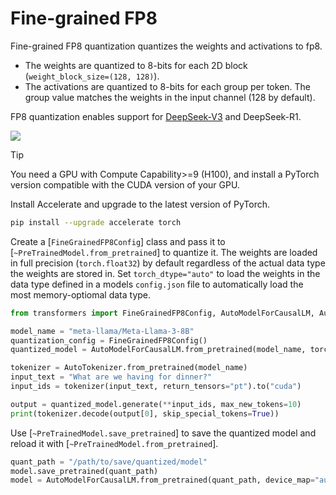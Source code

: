 <!--Copyright 2025 The HuggingFace Team. All rights reserved.

Licensed under the Apache License, Version 2.0 (the "License"); you may not use this file except in compliance with
the License. You may obtain a copy of the License at

http://www.apache.org/licenses/LICENSE-2.0

Unless required by applicable law or agreed to in writing, software distributed under the License is distributed on
an "AS IS" BASIS, WITHOUT WARRANTIES OR CONDITIONS OF ANY KIND, either express or implied. See the License for the
specific language governing permissions and limitations under the License.

⚠️ Note that this file is in Markdown but contain specific syntax for our doc-builder (similar to MDX) that may not be
rendered properly in your Markdown viewer.

-->

# Fine-grained FP8

Fine-grained FP8 quantization quantizes the weights and activations to fp8.

- The weights are quantized to 8-bits for each 2D block (`weight_block_size=(128, 128)`).
- The activations are quantized to 8-bits for each group per token. The group value matches the weights in the input channel (128 by default).

FP8 quantization enables support for [DeepSeek-V3](https://hf.co/papers/2412.19437) and DeepSeek-R1.

<div class="flex justify-center">
    <img src="https://huggingface.co/datasets/huggingface/documentation-images/resolve/b7b3b34bf826a6423ea82ffc57ecac80c46c3c76/transformers/quantization/quantization_deepseek.png">
</div>

> [!TIP]
> You need a GPU with Compute Capability>=9 (H100), and install a PyTorch version compatible with the CUDA version of your GPU.

Install Accelerate and upgrade to the latest version of PyTorch.

```bash
pip install --upgrade accelerate torch
```

Create a [`FineGrainedFP8Config`] class and pass it to [`~PreTrainedModel.from_pretrained`] to quantize it. The weights are loaded in full precision (`torch.float32`) by default regardless of the actual data type the weights are stored in. Set `torch_dtype="auto"` to load the weights in the data type defined in a models `config.json` file to automatically load the most memory-optiomal data type.

```py
from transformers import FineGrainedFP8Config, AutoModelForCausalLM, AutoTokenizer

model_name = "meta-llama/Meta-Llama-3-8B"
quantization_config = FineGrainedFP8Config()
quantized_model = AutoModelForCausalLM.from_pretrained(model_name, torch_dtype="auto", device_map="auto", quantization_config=quantization_config)

tokenizer = AutoTokenizer.from_pretrained(model_name)
input_text = "What are we having for dinner?"
input_ids = tokenizer(input_text, return_tensors="pt").to("cuda")

output = quantized_model.generate(**input_ids, max_new_tokens=10)
print(tokenizer.decode(output[0], skip_special_tokens=True))
```

Use [`~PreTrainedModel.save_pretrained`] to save the quantized model and reload it with [`~PreTrainedModel.from_pretrained`].

```py
quant_path = "/path/to/save/quantized/model"
model.save_pretrained(quant_path)
model = AutoModelForCausalLM.from_pretrained(quant_path, device_map="auto")
```